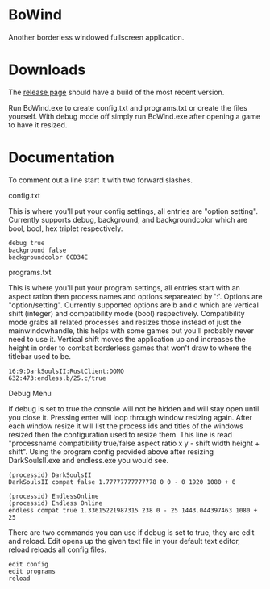 BoWind
=========
Another borderless windowed fullscreen application.

Downloads
=========
The [release page](https://github.com/Wsheerio/BoWind/releases) should have a build of the most recent version.

Run BoWind.exe to create config.txt and programs.txt or create the files yourself. With debug mode off simply run BoWind.exe after opening a game to have it resized.

Documentation
=========
To comment out a line start it with two forward slashes.

config.txt

This is where you'll put your config settings, all entries are "option setting". Currently supports debug, background, and backgroundcolor which are bool, bool, hex triplet respectively.

    debug true
    background false
    backgroundcolor 0CD34E

programs.txt

This is where you'll put your program settings, all entries start with an aspect ration then process names and options separeated by ':'. Options are "option/setting". Currently supported options are b and c which are vertical shift (integer) and compatibility mode (bool) respectively. Compatibility mode grabs all related processes and resizes those instead of just the mainwindowhandle, this helps with some games but you'll probably never need to use it. Vertical shift moves the application up and increases the height in order to combat borderless games that won't draw to where the titlebar used to be.

    16:9:DarkSoulsII:RustClient:DOMO
    632:473:endless.b/25.c/true
    
Debug Menu

If debug is set to true the console will not be hidden and will stay open until you close it. Pressing enter will loop through window resizing again. After each window resize it will list the process ids and titles of the windows resized then the configuration used to resize them. This line is read "processname compatibility true/false aspect ratio x y - shift width height + shift". Using the program config provided above after resizing DarkSoulsII.exe and endless.exe you would see.

    (processid) DarkSoulsII
    DarkSoulsII compat false 1.77777777777778 0 0 - 0 1920 1080 + 0
    
    (processid) EndlessOnline
    (processid) Endless Online
    endless compat true 1.33615221987315 238 0 - 25 1443.044397463 1080 + 25
    
There are two commands you can use if debug is set to true, they are edit and reload. Edit opens up the given text file in your default text editor, reload reloads all config files.

    edit config
    edit programs
    reload
